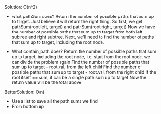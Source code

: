 Solution:
O(n^2)
- what pathSum does? 
  Return the number of possible paths that sum up to target.
  Just believe it will return the right thing.
  So first, we get pathSum(root.left, target) and pathSum(root.right, target)
  Now we have the number of possible paths that sum up to target from both left subtree and right subtree.
  Next, we'll need to find the number of paths that sum up to target, including the root node.

- What contain_path does?
  Return the number of possible paths that sum up to target, including the root node, i.e.
  start from the root node.
  we can divide the problem again
  Find the number of possible paths that sum up to target - root.val, from the left child
  Find the number of possible paths that sum up to target - root.val, from the right child
  If the root itself == sum, it can be a single path sum up to target
  Now the return value will be the total above

BetterSolution:
O(n)
- Use a list to save all the path sums we find
- From bottom up
  
